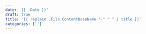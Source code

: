 ```yaml
---
date: '{{ .Date }}'
draft: true
title: '{{ replace .File.ContentBaseName "-" " " | title }}'
categories: ['']
---
```

